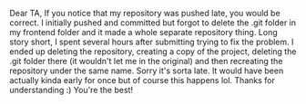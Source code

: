 Dear TA,
If you notice that my repository was pushed late, you would be correct. 
I initially pushed and committed but forgot to delete the .git folder in my frontend folder and it made a whole separate repository thing.
Long story short, I spent several hours after submitting trying to fix the problem. 
I ended up deleting the repository, creating a copy of the project, deleting the .git folder there (it wouldn't let me in the original)
and then recreating the repository under the same name. 
Sorry it's sorta late. It would have been actually kinda early for once but of course this happens lol.
Thanks for understanding :)
You're the best!
